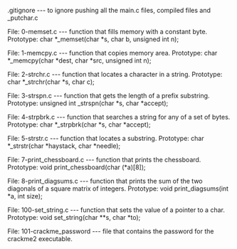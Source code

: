 .gitignore --- to ignore pushing all the main.c files, compiled files and _putchar.c

File: 0-memset.c --- function that fills memory with a constant byte. Prototype: char *_memset(char *s, char b, unsigned int n);

File: 1-memcpy.c --- function that copies memory area. Prototype: char *_memcpy(char *dest, char *src, unsigned int n);

File: 2-strchr.c --- function that locates a character in a string. Prototype: char *_strchr(char *s, char c);

File: 3-strspn.c --- function that gets the length of a prefix substring. Prototype: unsigned int _strspn(char *s, char *accept);

File: 4-strpbrk.c --- function that searches a string for any of a set of bytes. Prototype: char *_strpbrk(char *s, char *accept);

File: 5-strstr.c --- function that locates a substring. Prototype: char *_strstr(char *haystack, char *needle);

File: 7-print_chessboard.c --- function that prints the chessboard. Prototype: void print_chessboard(char (*a)[8]);

File: 8-print_diagsums.c --- function that prints the sum of the two diagonals of a square matrix of integers. Prototype: void print_diagsums(int *a, int size);

File: 100-set_string.c --- function that sets the value of a pointer to a char. Prototype: void set_string(char **s, char *to);

File: 101-crackme_password --- file that contains the password for the crackme2 executable.
